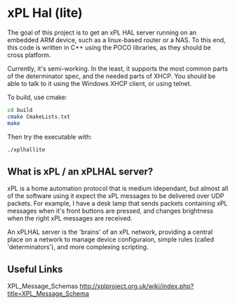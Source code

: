 xPL Hal (lite)
==============

The goal of this project is to get an xPL HAL server running on an embedded ARM device, such as a linux-based router or a NAS. To this end, this code is written in C++ using the POCO libraries, as they should be cross platform.

Currently, it's semi-working. In the least, it supports the most common parts of the determinator spec, and the needed parts of XHCP. You should be able to talk to it using the Windows XHCP client, or using telnet. 

To build, use cmake:
```bash
cd build
cmake CmakeLists.txt
make
``` 

Then try the executable with:
```bash
./xplhallite
```

What is xPL / an xPLHAL server?
-------------------------------

xPL is a home automation protocol that is medium idependant, but almost all of the software using it expect the xPL messages to be delivered over UDP packets. For example, I have a desk lamp that sends packets containing xPL messages when it's front buttons are pressed, and changes brightness when the right xPL messages are received.

An xPLHAL server is the 'brains' of an xPL network, providing a central place on a network to manage device configuraion, simple rules (called 'determinators'), and more complexing scripting.


Useful Links
------------
XPL_Message_Schemas
http://xplproject.org.uk/wiki/index.php?title=XPL_Message_Schema
